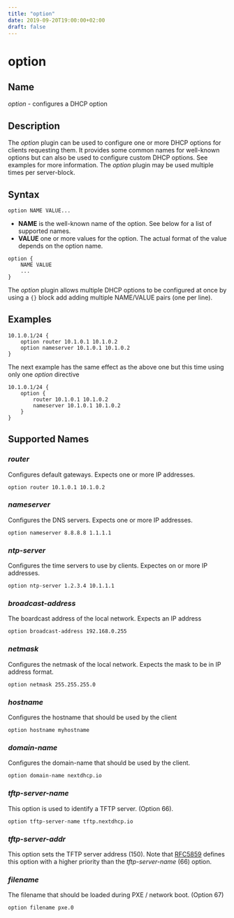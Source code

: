 ```yaml
---
title: "option"
date: 2019-09-20T19:00:00+02:00
draft: false
---
```


# option

## Name

*option* - configures a DHCP option

## Description

The *option* plugin can be used to configure one or more DHCP options for clients
requesting them. It provides some common names for well-known options but can
also be used to configure custom DHCP options. See examples for more information.
The *option* plugin may be used multiple times per server-block.

## Syntax

```
option NAME VALUE...
```

* **NAME** is the well-known name of the option. See below for a list of supported names.
* **VALUE** one or more values for the option. The actual format of the value depends on the option name.

```
option {
    NAME VALUE
    ...
}
```

The *option* plugin allows multiple DHCP options to be configured at once by using a `{}` block add adding multiple NAME/VALUE pairs (one per line).

## Examples

```
10.1.0.1/24 {
    option router 10.1.0.1 10.1.0.2
    option nameserver 10.1.0.1 10.1.0.2
}
```

The next example has the same effect as the above one but this time using
only one *option* directive

```
10.1.0.1/24 {
    option {
        router 10.1.0.1 10.1.0.2
        nameserver 10.1.0.1 10.1.0.2
    }
}
```

## Supported Names

### *router*

Configures default gateways. Expects one or more IP addresses.

```
option router 10.1.0.1 10.1.0.2
```

### *nameserver*

Configures the DNS servers. Expects one or more IP addresses.

```
option nameserver 8.8.8.8 1.1.1.1
```

### *ntp-server*

Configures the time servers to use by clients. Expectes on or more IP
addresses.

```
option ntp-server 1.2.3.4 10.1.1.1
```

### *broadcast-address*

The boardcast address of the local network. Expects an IP address

```
option broadcast-address 192.168.0.255
```

### *netmask*

Configures the netmask of the local network. Expects the mask to be in IP address format.

```
option netmask 255.255.255.0
```

### *hostname*

Configures the hostname that should be used by the client

```
option hostname myhostname
```

### *domain-name*

Configures the domain-name that should be used by the client.

```
option domain-name nextdhcp.io
```

### *tftp-server-name*

This option is used to identify a TFTP server. (Option 66).

```
option tftp-server-name tftp.nextdhcp.io
```

### *tftp-server-addr*

This option sets the TFTP server address (150). Note that [RFC5859](https://tools.ietf.org/html/rfc5859)
defines this option with a higher priority than the *tftp-server-name* (66) option.

### *filename*

The filename that should be loaded during PXE / network boot. (Option 67)

```
option filename pxe.0
```
